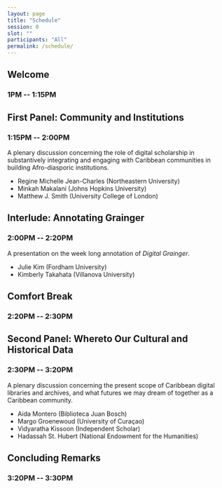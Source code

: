 ```yaml
---
layout: page
title: "Schedule"
session: 0
slot: ""
participants: "All"
permalink: /schedule/
---
```


## Welcome

### 1PM -- 1:15PM

## First Panel: Community and Institutions

### 1:15PM -- 2:00PM

A plenary discussion concerning the role of digital scholarship in substantively integrating and engaging with Caribbean communities in building Afro-diasporic institutions.

- Regine Michelle Jean-Charles (Northeastern University)
- Minkah Makalani (Johns Hopkins University)
- Matthew J. Smith (University College of London)

## Interlude: Annotating Grainger

### 2:00PM -- 2:20PM

A presentation on the week long annotation of _Digital Grainger_.

- Julie Kim (Fordham University)
- Kimberly Takahata (Villanova University)

## Comfort Break

### 2:20PM -- 2:30PM

## Second Panel: Whereto Our Cultural and Historical Data

### 2:30PM -- 3:20PM

A plenary discussion concerning the present scope of Caribbean digital libraries and archives, and what futures we may dream of together as a Caribbean community.

- Aida Montero (Biblioteca Juan Bosch)
- Margo Groenewoud (University of Curaçao)
- Vidyaratha Kissoon (Independent Scholar)
- Hadassah St. Hubert (National Endowment for the Humanities)

## Concluding Remarks

### 3:20PM -- 3:30PM
